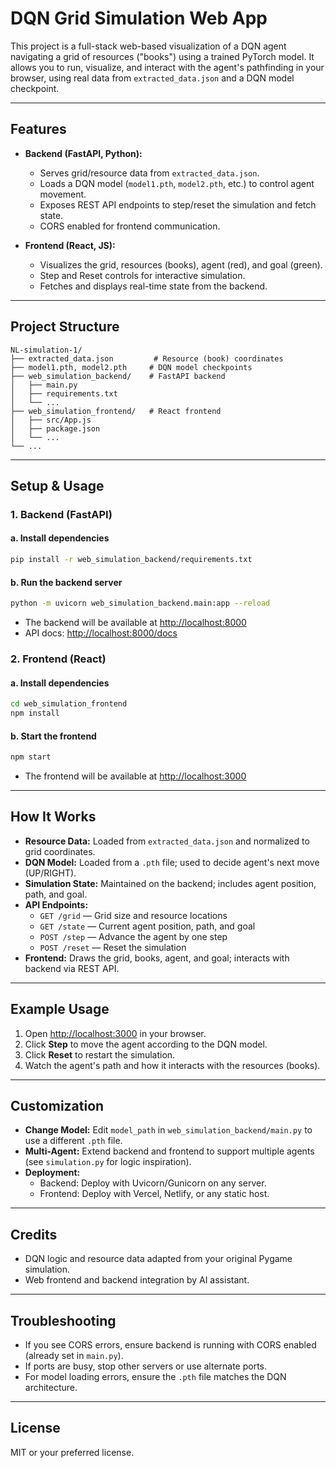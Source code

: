 # DQN Grid Simulation Web App

This project is a full-stack web-based visualization of a DQN agent navigating a grid of resources ("books") using a trained PyTorch model. It allows you to run, visualize, and interact with the agent's pathfinding in your browser, using real data from `extracted_data.json` and a DQN model checkpoint.

---

## Features
- **Backend (FastAPI, Python):**
  - Serves grid/resource data from `extracted_data.json`.
  - Loads a DQN model (`model1.pth`, `model2.pth`, etc.) to control agent movement.
  - Exposes REST API endpoints to step/reset the simulation and fetch state.
  - CORS enabled for frontend communication.

- **Frontend (React, JS):**
  - Visualizes the grid, resources (books), agent (red), and goal (green).
  - Step and Reset controls for interactive simulation.
  - Fetches and displays real-time state from the backend.

---

## Project Structure

```
NL-simulation-1/
├── extracted_data.json         # Resource (book) coordinates
├── model1.pth, model2.pth     # DQN model checkpoints
├── web_simulation_backend/    # FastAPI backend
│   ├── main.py
│   ├── requirements.txt
│   └── ...
├── web_simulation_frontend/   # React frontend
│   ├── src/App.js
│   ├── package.json
│   └── ...
└── ...
```

---

## Setup & Usage

### 1. Backend (FastAPI)

#### a. Install dependencies
```bash
pip install -r web_simulation_backend/requirements.txt
```

#### b. Run the backend server
```bash
python -m uvicorn web_simulation_backend.main:app --reload
```
- The backend will be available at [http://localhost:8000](http://localhost:8000)
- API docs: [http://localhost:8000/docs](http://localhost:8000/docs)

### 2. Frontend (React)

#### a. Install dependencies
```bash
cd web_simulation_frontend
npm install
```

#### b. Start the frontend
```bash
npm start
```
- The frontend will be available at [http://localhost:3000](http://localhost:3000)

---

## How It Works
- **Resource Data:** Loaded from `extracted_data.json` and normalized to grid coordinates.
- **DQN Model:** Loaded from a `.pth` file; used to decide agent's next move (UP/RIGHT).
- **Simulation State:** Maintained on the backend; includes agent position, path, and goal.
- **API Endpoints:**
  - `GET /grid` — Grid size and resource locations
  - `GET /state` — Current agent position, path, and goal
  - `POST /step` — Advance the agent by one step
  - `POST /reset` — Reset the simulation
- **Frontend:** Draws the grid, books, agent, and goal; interacts with backend via REST API.

---

## Example Usage
1. Open [http://localhost:3000](http://localhost:3000) in your browser.
2. Click **Step** to move the agent according to the DQN model.
3. Click **Reset** to restart the simulation.
4. Watch the agent's path and how it interacts with the resources (books).

---

## Customization
- **Change Model:** Edit `model_path` in `web_simulation_backend/main.py` to use a different `.pth` file.
- **Multi-Agent:** Extend backend and frontend to support multiple agents (see `simulation.py` for logic inspiration).
- **Deployment:**
  - Backend: Deploy with Uvicorn/Gunicorn on any server.
  - Frontend: Deploy with Vercel, Netlify, or any static host.

---

## Credits
- DQN logic and resource data adapted from your original Pygame simulation.
- Web frontend and backend integration by AI assistant.

---

## Troubleshooting
- If you see CORS errors, ensure backend is running with CORS enabled (already set in `main.py`).
- If ports are busy, stop other servers or use alternate ports.
- For model loading errors, ensure the `.pth` file matches the DQN architecture.

---

## License
MIT or your preferred license. 
